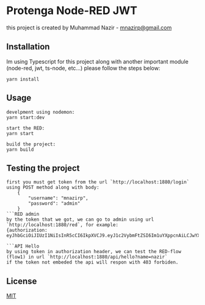 # Protenga Node-RED JWT

this project is created by Muhammad Nazir - mnazirp@gmail.com 

## Installation

Im using Typescript for this project along with another important module (node-red, jwt, ts-node, etc...)
please follow the steps below:

```installation
yarn install
```

## Usage

```
develpment using nodemon:
yarn start:dev

start the RED:
yarn start

build the project:
yarn build

```

## Testing the project
```get token
first you must get token from the url `http://localhost:1880/login` using POST method along with body:
    {
        "username": "mnazirp",
        "password": "admin"
    }
```RED admin
by the token that we got, we can go to admin using url `http://localhost:1880/red`, for example:
{authorization: eyJhbGciOiJIUzI1NiIsInR5cCI6IkpXVCJ9.eyJ1c2VybmFtZSI6Im1uYXppcnAiLCJwYXNzd29yZCI6ImFkbWluIiwiaWF0IjoxNjIwMTIyODQ4fQ.BJ8gLfTN9Vi4Ip6hBKEmIEgExBjdY8tB1gx5V3m9Bjo}

```API Hello
by using token in authorization header, we can test the RED-flow (flow1) in url `http://localhost:1880/api/hello?name=nazir`
if the token not embeded the api will respon with 403 forbiden.

```
## License
[MIT](https://choosealicense.com/licenses/mit/)